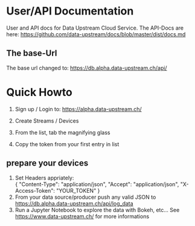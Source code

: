# User/API Documentation 

User and API docs for Data Upstream Cloud Service.
The API-Docs are here:
https://github.com/data-upstream/docs/blob/master/dist/docs.md

## The base-Url 

The base url changed to:
https://db.alpha.data-upstream.ch/api/

# Quick Howto

1. Sign up / Login to:
https://alpha.data-upstream.ch/

2. Create Streams / Devices
3. From the list, tab the magnifying glass
4. Copy the token from your first entry in list

## prepare your devices

1. Set Headers appriately:          
{
  "Content-Type": "application/json",
  "Accept": "application/json",
  "X-Access-Token": "YOUR_TOKEN"
}
2. From your data source/producer push any valid JSON to 
https://db.alpha.data-upstream.ch/api/log_data
3. Run a Jupyter Notebook to explore the data with Bokeh, etc...
See https://www.data-upstream.ch/ for more informations






